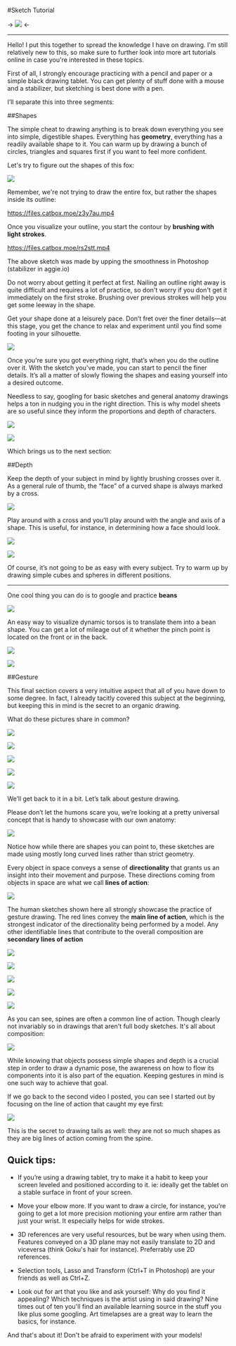 #Sketch Tutorial

-> ![](https://files.catbox.moe/sbq3mf.PNG) <-

____________________

Hello! I put this together to spread the knowledge I have on drawing. I'm still relatively new to this, so make sure to further look into more art tutorials online in case you're interested in these topics.

First of all, I strongly encourage practicing with a pencil and paper or a simple black drawing tablet. You can get plenty of stuff done with a mouse and a stabilizer, but sketching is best done with a pen.

I’ll separate this into three segments:

##Shapes

The simple cheat to drawing anything is to break down everything you see into simple, digestible shapes. Everything has **geometry**, everything has a readily available shape to it. You can warm up by drawing a bunch of circles, triangles and squares first if you want to feel more confident.

Let's try to figure out the shapes of this fox:

![](https://images.fineartamerica.com/images/artworkimages/mediumlarge/1/red-fox-sitting-in-the-snow-roeselien-raimond.jpg)

Remember, we're not trying to draw the entire fox, but rather the shapes inside its outline:

https://files.catbox.moe/z3y7au.mp4

Once you visualize your outline, you start the contour by **brushing with light strokes**. 

https://files.catbox.moe/rs2stt.mp4

The above sketch was made by upping the smoothness in Photoshop (stabilizer in aggie.io)

Do not worry about getting it perfect at first. Nailing an outline right away is quite difficult and requires a lot of practice, so don't worry if you don't get it immediately on the first stroke. Brushing over previous strokes will help you get some leeway in the shape.

Get your shape done at a leisurely pace. Don’t fret over the finer details—at this stage, you get the chance to relax and experiment until you find some footing in your silhouette.

![](https://files.catbox.moe/8wyrn1.PNG)

Once you're sure you got everything right, that’s when you do the outline over it. With the sketch you've made, you can start to pencil the finer details. It’s all a matter of slowly flowing the shapes and easing yourself into a desired outcome.

Needless to say, googling for basic sketches and general anatomy drawings helps a ton in nudging you in the right direction. This is why model sheets are so useful since they inform the proportions and depth of characters.

![](https://i.pinimg.com/originals/ce/5e/f1/ce5ef1690689defc865e0263c4dd3714.jpg)

![](https://files.catbox.moe/8m1mx0.PNG)

Which brings us to the next section:


##Depth

Keep the depth of your subject in mind by lightly brushing crosses over it. As a general rule of thumb, the “face” of a curved shape is always marked by a cross.

![](https://i.pinimg.com/originals/31/15/48/31154878eaa55687e68bcf8b8e6333b7.jpg)

Play around with a cross and you’ll play around with the angle and axis of a shape. This is useful, for instance, in determining how a face should look.

![](https://files.catbox.moe/be6zkc.PNG)

![](https://files.catbox.moe/c4l2so.PNG)

Of course, it’s not going to be as easy with every subject. Try to warm up by drawing simple cubes and spheres in different positions.

______________


One cool thing you can do is to google and practice **beans**

![](https://s32625.pcdn.co/wp-content/uploads/2015/01/figure-drawing_The-Bean-exercise.jpg.optimal.jpg)

An easy way to visualize dynamic torsos is to translate them into a bean shape. You can get a lot of mileage out of it whether the pinch point is located on the front or in the back.

![](https://files.catbox.moe/yinfvw.PNG)

![](https://files.catbox.moe/cl9mhl.PNG)



##Gesture

This final section covers a very intuitive aspect that all of you have down to some degree. In fact, I already tacitly covered this subject at the beginning, but keeping this in mind is the secret to an organic drawing. 

What do these pictures share in common?

![](https://files.catbox.moe/eansp2.PNG)

![](https://files.catbox.moe/vrs1m9.PNG)

![](https://files.catbox.moe/uzad36.PNG)

![](https://files.catbox.moe/1j9mr4.PNG)

![](https://files.catbox.moe/88dqu6.PNG)

We’ll get back to it in a bit. Let’s talk about gesture drawing.

Please don’t let the humons scare you, we’re looking at a pretty universal concept that is handy to showcase with our own anatomy:

![](https://images.squarespace-cdn.com/content/v1/5c954850ab1a620760c3df7f/1635816617734-9PEIFI2E4IAFJLIN2VXB/5635_orig.jpg?size=10)

Notice how while there are shapes you can point to, these sketches are made using mostly long curved lines rather than strict geometry.

Every object in space conveys a sense of **directionality** that grants us an insight into their movement and purpose. These directions coming from objects in space are what we call **lines of action**:

![](https://files.catbox.moe/4tfqod.PNG)

The human sketches shown here all strongly showcase the practice of gesture drawing. The red lines convey the **main line of action**, which is the strongest indicator of the directionality being performed by a model. Any other identifiable lines that contribute to the overall composition are **secondary lines of action**

![](https://files.catbox.moe/y7pvbz.png)

![](https://files.catbox.moe/akn4ot.png)

![](https://files.catbox.moe/88zbmf.png)

![](https://files.catbox.moe/knlnfc.png)

![](https://files.catbox.moe/fp2rek.png)

As you can see, spines are often a common line of action. Though clearly not invariably so in drawings that aren't full body sketches. It's all about composition:

![](https://files.catbox.moe/sfnnou.png)

While knowing that objects possess simple shapes and depth is a crucial step in order to draw a dynamic pose, the awareness on how to flow its components into it is also part of the equation. Keeping gestures in mind is one such way to achieve that goal. 

If we go back to the second video I posted, you can see I started out by focusing on the line of action that caught my eye first:

![](https://files.catbox.moe/l4s22g.png)

This is the secret to drawing tails as well: they are not so much shapes as they are big lines of action coming from the spine.

## Quick tips:

- If you’re using a drawing tablet, try to make it a habit to keep your screen leveled and positioned according to it. ie: ideally get the tablet on a stable surface in front of your screen.

- Move your elbow more. If you want to draw a circle, for instance, you’re going to get a lot more precision motioning your entire arm rather than just your wrist. It especially helps for wide strokes.

- 3D references are very useful resources, but be wary when using them. Features conveyed on a 3D plane may not easily translate to 2D and viceversa (think Goku's hair for instance). Preferrably use 2D references.

- Selection tools, Lasso and Transform (Ctrl+T in Photoshop) are your friends as well as Ctrl+Z.

- Look out for art that you like and ask yourself: Why do you find it appealing? Which techniques is the artist using in said drawing? Nine times out of ten you'll find an available learning source in the stuff you like plus some googling. Art timelapses are a great way to learn the basics, for instance.

And that's about it! Don't be afraid to experiment with your models!
